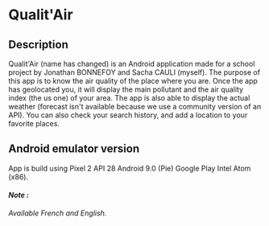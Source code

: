 # Qualit'Air


## Description
Qualit'Air (name has changed) is an Android application made for a school project by Jonathan BONNEFOY and Sacha CAULI (myself). The purpose of this app is to know the air quality of the place where you are. Once the app has geolocated you, it will display the main pollutant and the air quality index (the us one) of your area. The app is also able to display the actual weather (forecast isn't available because we use a community version of an API). You can also check your search history, and add a location to your favorite places.


## Android emulator version 
App is build using Pixel 2 API 28 Android 9.0 (Pie) Google Play Intel Atom (x86).

#### *Note :*
*Available French and English.*
